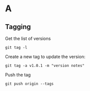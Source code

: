 # A

## Tagging

Get the list of versions

`git tag -l`

Create a new tag to update the version:

`git tag -a v1.0.1 -m "version notes"`

Push the tag

`git push origin --tags`